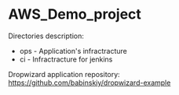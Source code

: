 # AWS_Demo_project

Directories description:
- ops - Application's infractracture
- ci - Infractracture for jenkins

Dropwizard application repository: https://github.com/babinskiy/dropwizard-example